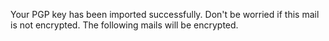 Your PGP key has been imported successfully. Don't be worried if this mail is not encrypted. The following mails will be encrypted.